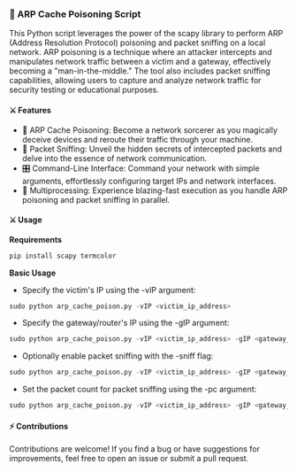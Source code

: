 ### 🐋 ARP Cache Poisoning Script

This Python script leverages the power of the scapy library to perform ARP (Address Resolution Protocol) poisoning and packet sniffing on a local network. ARP poisoning is a technique where an attacker intercepts and manipulates network traffic between a victim and a gateway, effectively becoming a "man-in-the-middle." The tool also includes packet sniffing capabilities, allowing users to capture and analyze network traffic for security testing or educational purposes.

#### ⚔ Features

- 🔑 ARP Cache Poisoning: Become a network sorcerer as you magically deceive devices and reroute their traffic through your machine.
- 📝 Packet Sniffing: Unveil the hidden secrets of intercepted packets and delve into the essence of network communication.
- 🎛️ Command-Line Interface: Command your network with simple arguments, effortlessly configuring target IPs and network interfaces.
- 🚄 Multiprocessing: Experience blazing-fast execution as you handle ARP poisoning and packet sniffing in parallel.

#### ⚔ Usage

**Requirements**

```python
pip install scapy termcolor
```

**Basic Usage**

- Specify the victim's IP using the -vIP argument:

```python
sudo python arp_cache_poison.py -vIP <victim_ip_address>
```

- Specify the gateway/router's IP using the -gIP argument:

```python
sudo python arp_cache_poison.py -vIP <victim_ip_address> -gIP <gateway_ip_address>
```

- Optionally enable packet sniffing with the -sniff flag:

```python
sudo python arp_cache_poison.py -vIP <victim_ip_address> -gIP <gateway_ip_address> -sniff
```

- Set the packet count for packet sniffing using the -pc argument:

```python
sudo python arp_cache_poison.py -vIP <victim_ip_address> -gIP <gateway_ip_address> -sniff -pc <packet_count>
```

#### ⚡ Contributions

Contributions are welcome! If you find a bug or have suggestions for improvements, feel free to open an issue or submit a pull request.
